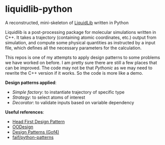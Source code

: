 # liquidlib-python

A reconstructed, mini-skeleton of [LiquidLib](http://zhang-group.github.io/LiquidLib/) written in Python

Liquidlib is a post-processing package for molecular simulations written in C++. It takes a trajectory (containing atomic coordinates, etc.) output from simulation, and compute some physical quantities as instructed by a input file, which defines all the necessary parameters for the calculation.

This repos is one of my attempts to apply design patterns to some problems we have worked on before. I am pretty sure there are still a few places that can be improved. The code may not be that *Pythonic* as we may need to rewrite the C++ version if it works. So the code is more like a demo.  


**Design patterns applied**:
* *Simple factory*: to instantiate trajectory of specific type
* *Strategy*: to select atoms of interest
* *Decorator*: to validate inputs based on variable dependency   


**Useful references**:
* [Head First Design Pattern](http://shop.oreilly.com/product/9780596007126.do)
* [OODesign](http://www.oodesign.com/)
* [Design Patterns (Gof4)](https://sourcemaking.com/design_patterns)
* [faif/python-patterns](https://github.com/faif/python-patterns)
